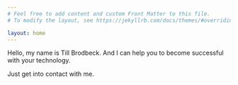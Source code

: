 ```yaml
---
# Feel free to add content and custom Front Matter to this file.
# To modify the layout, see https://jekyllrb.com/docs/themes/#overriding-theme-defaults

layout: home
---
```


Hello, my name is Till Brodbeck. And I can help you to become successful with your technology.

Just get into contact with me.